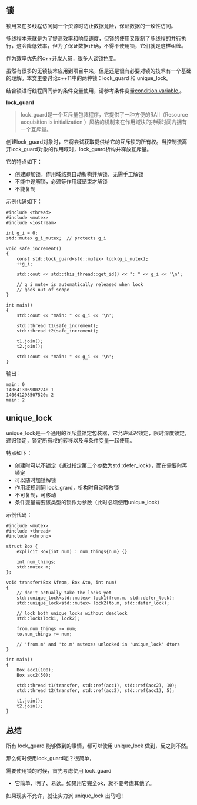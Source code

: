 ## 锁
锁用来在多线程访问同一个资源时防止数据竞险，保证数据的一致性访问。

多线程本来就是为了提高效率和响应速度，但锁的使用又限制了多线程的并行执行，这会降低效率，但为了保证数据正确，不得不使用锁，它们就是这样纠缠。

作为效率优先的c++开发人员，很多人谈锁色变。

虽然有很多的无锁技术应用到项目中来，但是还是很有必要对锁的技术有一个基础的理解。本文主要讨论c++11中的两种锁：lock_guard 和 unique_lock。

结合锁进行线程间同步的条件变量使用，请参考条件变量[condition variable ](https://blog.csdn.net/guotianqing/article/details/104017649)。

**lock_guard**

>lock_guard是一个互斥量包装程序，它提供了一种方便的RAII（Resource acquisition is initialization ）风格的机制来在作用域块的持续时间内拥有一个互斥量。

创建lock_guard对象时，它将尝试获取提供给它的互斥锁的所有权。当控制流离开lock_guard对象的作用域时，lock_guard析构并释放互斥量。

它的特点如下：

- 创建即加锁，作用域结束自动析构并解锁，无需手工解锁
- 不能中途解锁，必须等作用域结束才解锁
- 不能复制


示例代码如下：


```
#include <thread>
#include <mutex>
#include <iostream>
 
int g_i = 0;
std::mutex g_i_mutex;  // protects g_i
 
void safe_increment()
{
    const std::lock_guard<std::mutex> lock(g_i_mutex);
    ++g_i;
 
    std::cout << std::this_thread::get_id() << ": " << g_i << '\n';
 
    // g_i_mutex is automatically released when lock
    // goes out of scope
}
 
int main()
{
    std::cout << "main: " << g_i << '\n';
 
    std::thread t1(safe_increment);
    std::thread t2(safe_increment);
 
    t1.join();
    t2.join();
 
    std::cout << "main: " << g_i << '\n';
}

```
输出：


```
main: 0
140641306900224: 1
140641298507520: 2
main: 2
```


## unique_lock


unique_lock是一个通用的互斥量锁定包装器，它允许延迟锁定，限时深度锁定，递归锁定，锁定所有权的转移以及与条件变量一起使用。

特点如下：

- 创建时可以不锁定（通过指定第二个参数为std::defer_lock），而在需要时再锁定
- 可以随时加锁解锁
- 作用域规则同 lock_grard，析构时自动释放锁
- 不可复制，可移动
- 条件变量需要该类型的锁作为参数（此时必须使用unique_lock）


示例代码：


```
#include <mutex>
#include <thread>
#include <chrono>
 
struct Box {
    explicit Box(int num) : num_things{num} {}
 
    int num_things;
    std::mutex m;
};
 
void transfer(Box &from, Box &to, int num)
{
    // don't actually take the locks yet
    std::unique_lock<std::mutex> lock1(from.m, std::defer_lock);
    std::unique_lock<std::mutex> lock2(to.m, std::defer_lock);
 
    // lock both unique_locks without deadlock
    std::lock(lock1, lock2);
 
    from.num_things -= num;
    to.num_things += num;
 
    // 'from.m' and 'to.m' mutexes unlocked in 'unique_lock' dtors
}
 
int main()
{
    Box acc1(100);
    Box acc2(50);
 
    std::thread t1(transfer, std::ref(acc1), std::ref(acc2), 10);
    std::thread t2(transfer, std::ref(acc2), std::ref(acc1), 5);
 
    t1.join();
    t2.join();
}

```
## 总结

所有 lock_guard 能够做到的事情，都可以使用 unique_lock 做到，反之则不然。

那么何时使用lock_guard呢？很简单，

需要使用锁的时候，首先考虑使用 lock_guard
- 它简单、明了、易读。如果用它完全ok，就不要考虑其他了。

如果现实不允许，就让实力派 unique_lock 出马吧！